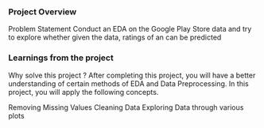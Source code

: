 ### Project Overview

 Problem Statement
Conduct an EDA on the Google Play Store data and try to explore whether given the data, ratings of an can be predicted


### Learnings from the project

 Why solve this project ?
After completing this project, you will have a better understanding of certain methods of EDA and Data Preprocessing. In this project, you will apply the following concepts.

Removing Missing Values
Cleaning Data
Exploring Data through various plots


